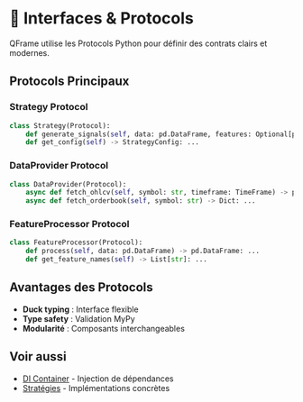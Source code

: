 # 🔗 Interfaces & Protocols

QFrame utilise les Protocols Python pour définir des contrats clairs et modernes.

## Protocols Principaux

### Strategy Protocol
```python
class Strategy(Protocol):
    def generate_signals(self, data: pd.DataFrame, features: Optional[pd.DataFrame]) -> List[Signal]: ...
    def get_config(self) -> StrategyConfig: ...
```

### DataProvider Protocol
```python
class DataProvider(Protocol):
    async def fetch_ohlcv(self, symbol: str, timeframe: TimeFrame) -> pd.DataFrame: ...
    async def fetch_orderbook(self, symbol: str) -> Dict: ...
```

### FeatureProcessor Protocol
```python
class FeatureProcessor(Protocol):
    def process(self, data: pd.DataFrame) -> pd.DataFrame: ...
    def get_feature_names(self) -> List[str]: ...
```

## Avantages des Protocols

- **Duck typing** : Interface flexible
- **Type safety** : Validation MyPy
- **Modularité** : Composants interchangeables

## Voir aussi

- [DI Container](di-container.md) - Injection de dépendances
- [Stratégies](../strategies/index.md) - Implémentations concrètes